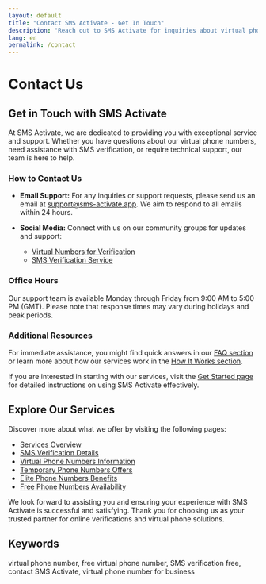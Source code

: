 ```yaml
---
layout: default
title: "Contact SMS Activate - Get In Touch"
description: "Reach out to SMS Activate for inquiries about virtual phone numbers, SMS verification services, and more."
lang: en
permalink: /contact
---
```


# Contact Us

## Get in Touch with SMS Activate

At SMS Activate, we are dedicated to providing you with exceptional service and support. Whether you have questions about our virtual phone numbers, need assistance with SMS verification, or require technical support, our team is here to help.

### How to Contact Us

- **Email Support:** For any inquiries or support requests, please send us an email at [support@sms-activate.app](mailto:support@sms-activate.app). We aim to respond to all emails within 24 hours.

- **Social Media:** Connect with us on our community groups for updates and support:
  - [Virtual Numbers for Verification](https://t.me/VirtualNumbersForVerification)
  - [SMS Verification Service](https://t.me/SmsVerificationService)

### Office Hours

Our support team is available Monday through Friday from 9:00 AM to 5:00 PM (GMT). Please note that response times may vary during holidays and peak periods.

### Additional Resources

For immediate assistance, you might find quick answers in our [FAQ section](/faq) or learn more about how our services work in the [How It Works section](/how-it-works).

If you are interested in starting with our services, visit the [Get Started page](/get-started) for detailed instructions on using SMS Activate effectively.

## Explore Our Services

Discover more about what we offer by visiting the following pages:

- [Services Overview](/services)
- [SMS Verification Details](/sms-verification)
- [Virtual Phone Numbers Information](/virtual-phone-numbers)
- [Temporary Phone Numbers Offers](/temporary-phone-numbers)
- [Elite Phone Numbers Benefits](/elite-phone-numbers)
- [Free Phone Numbers Availability](/free-phone-numbers)

We look forward to assisting you and ensuring your experience with SMS Activate is successful and satisfying. Thank you for choosing us as your trusted partner for online verifications and virtual phone solutions.

## Keywords

virtual phone number, free virtual phone number, SMS verification free, contact SMS Activate, virtual phone number for business